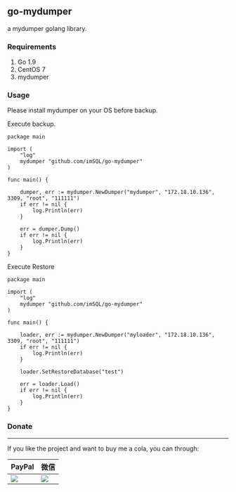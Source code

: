 go-mydumper
-----

a mydumper golang library.


###  Requirements

1. Go 1.9
1. CentOS 7
1. mydumper

### Usage

Please install mydumper on your OS before backup.

Execute backup.

	package main
	
	import (
		"log"
		mydumper "github.com/imSQL/go-mydumper"
	)
	
	func main() {
	
		dumper, err := mydumper.NewDumper("mydumper", "172.18.10.136", 3309, "root", "111111")
		if err != nil {
			log.Println(err)
		}
	
		err = dumper.Dump()
		if err != nil {
			log.Println(err)
		}
	}

Execute Restore

	package main
	
	import (
		"log"
		mydumper "github.com/imSQL/go-mydumper"
	)
	
	func main() {
	
		loader, err := mydumper.NewDumper("myloader", "172.18.10.136", 3309, "root", "111111")
		if err != nil {
			log.Println(err)
		}

        loader.SetRestoreDatabase("test")
	
		err = loader.Load()
		if err != nil {
			log.Println(err)
		}
	}

### Donate

-----

If you like the project and want to buy me a cola, you can through:

| PayPal                                                                                                               | 微信                                                                 |
| -------------------------------------------------------------------------------------------------------------------- | -------------------------------------------------------------------- |
| [![](https://www.paypalobjects.com/webstatic/paypalme/images/pp_logo_small.png)](https://www.paypal.me/taylor840326) | ![](https://github.com/taylor840326/blog/raw/master/imgs/weixin.png) |